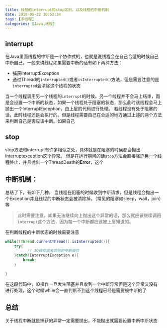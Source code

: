 ```yaml
---
title: 线程的interrupt和stop区别，以及线程的中断机制
date: 2018-05-22 10:53:34
tags: [多线程]
categories: [Java,线程]
---
```

## interrupt
在Java里面线程的中断是一个协作式的，也就是说线程会在自己合适的时候自己中断自己，一般来讲线程如果需要中断的话有如下两种方法：
* 捕获InterruptException
* 通过Thread的`interrupted()`或者`isInterrupted()`方法，但是需要注意的是`interrupted`会清除这个线程的状态

当一个线程调用另一个线程的`interrupt`的时候，另一个线程并不会马上结束，而是会设置一个中断的状态，如果一个线程处于阻塞的状态，那么此时该线程会马上抛出一个InterruptException，由上层的代码进行处理。
若线程没有处于阻塞的话，此时线程还是会执行的。但是线程需要自己在合适的地方通过上述的两个方法来判断自己是否应该中断。如果自己

## stop
stop方法和interrupt有许多相似之处，具体就是在阻塞的时候都会抛出Interruptexception这个异常。
但是在运行期间的话`stop`方法会直接强迫另一个线程终止，并且抛出一个ThreadDeath的**Error**，这个


## 中断机制：
总结了下，有如下几种。
当线程在阻塞的时候收到中断请求，但是线程会抛出一个Exception并且线程的中断状态会被清除掉。（常见的阻塞如sleep，wait，join）等
> 此时需要注意，如果无法继续向上抛出这个异常的话，那么就应该继续调用`interrupt`这个方法，因为每一个中断都应该被上层知道的。

在判断线程的中断状态的时候需要注意
```java
while(!Thread.currentThread().isInterrupted()){
    try{
          // IO操作或者其他的中断操作
    }catch(InterruptException e){
        break;
    }
 
}
```
在这段代码中，IO操作一旦发生阻塞并且收到一个中断异常但是这个异常又没有进行处理，这个时候while会一直判断不到这个线程已经是需要被中断的了

## 总结
关于线程中断就是捕获的异常一定需要抛出，不能抛出就需要设置中断中断状态
